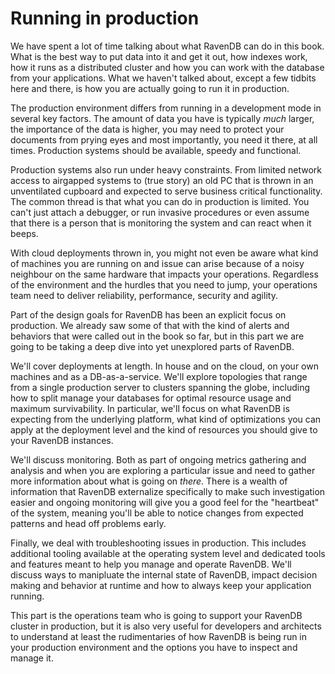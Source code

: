 
# Running in production

We have spent a lot of time talking about what RavenDB can do in this book. What is the best way to put data into it and get it
out, how indexes work, how it runs as a distributed cluster and how you can work with the database from your applications. What
we haven't talked about, except a few tidbits here and there, is how you are actually going to run it in production.

The production environment differs from running in a development mode in several key factors. The amount of data you have is 
typically _much_ larger, the importance of the data is higher, you may need to protect your documents from prying eyes and most
importantly, you need it there, at all times. Production systems should be available, speedy and functional.

Production systems also run under heavy constraints. From limited network access to airgapped systems to (true story)
an old PC that is thrown in an unventilated cupboard and expected to serve business critical functionality.
The common thread is that what you can do in production is limited. You can't just attach a debugger, or run invasive procedures
or even assume that there is a person that is monitoring the system and can react when it beeps. 

With cloud deployments thrown in, you might not even be aware what kind of machines you are running on and issue can arise 
because of a noisy neighbour on the same hardware that impacts your operations. Regardless of the environment and the hurdles 
that you need to jump, your operations team need to deliver reliability, performance, security and agility. 

Part of the design goals for RavenDB has been an explicit focus on production. We already saw some of that with the kind of 
alerts and behaviors that were called out in the book so far, but in this part we are going to be taking a deep dive into
yet unexplored parts of RavenDB. 

We'll cover deployments at length. In house and on the cloud, on your own machines and as a DB-as-a-service. We'll explore
topologies that range from a single production server to clusters spanning the globe, including how to split manage your
databases for optimal resource usage and maximum survivability. In particular, we'll focus on what RavenDB is expecting 
from the underlying platform, what kind of optimizations you can apply at the deployment level and the kind of resources
you should give to your RavenDB instances.

We'll discuss monitoring. Both as part of ongoing metrics gathering and analysis and when you are exploring a particular issue
and need to gather more information about what is going on _there_. There is a wealth of information that RavenDB externalize
specifically to make such investigation easier and ongoing monitoring will give you a good feel for the "heartbeat" of the 
system, meaning you'll be able to notice changes from expected patterns and head off problems early.

Finally, we deal with troubleshooting issues in production. This includes additional tooling available at the operating system
level and dedicated tools and features meant to help you manage and operate RavenDB. We'll discuss ways to manipluate the 
internal state of RavenDB, impact decision making and behavior at runtime and how to always keep your application running. 

This part is the operations team who is going to support your RavenDB cluster in production, but it is also very useful 
for developers and architects to understand at least the rudimentaries of how RavenDB is being run in your production 
environment and the options you have to inspect and manage it.